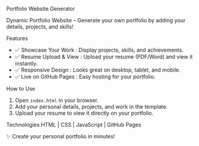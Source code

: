 Portfolio Website Generator

Dynamic Portfolio Website – Generate your own portfolio by adding your details, projects, and skills!  

Features
- ✅ Showcase Your Work : Display projects, skills, and achievements.  
- ✅ Resume Upload & View : Upload your resume (PDF/Word) and view it instantly.  
- ✅ Responsive Design : Looks great on desktop, tablet, and mobile.  
- ✅ Live on GitHub Pages : Easy hosting for your portfolio.  

How to Use
1. Open `index.html` in your browser.  
2. Add your personal details, projects, and work in the template.  
3. Upload your resume to view it directly on your portfolio.  

Technologies
HTML | CSS | JavaScript | GitHub Pages  

✨ Create your personal portfolio in minutes!
